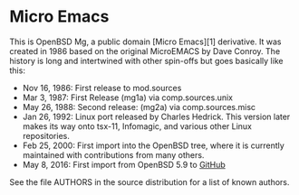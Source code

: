 Micro Emacs
===========

This is OpenBSD Mg, a public domain [Micro Emacs][1] derivative.  It was
created in 1986 based on the original MicroEMACS by Dave Conroy.  The
history is long and intertwined with other spin-offs but goes basically
like this:

* Nov 16, 1986: First release to mod.sources
* Mar  3, 1987: First Release (mg1a) via comp.sources.unix
* May 26, 1988: Second release: (mg2a) via comp.sources.misc
* Jan 26, 1992: Linux port released by Charles Hedrick. This version
  later makes its way onto tsx-11, Infomagic, and various other Linux
  repositories.
* Feb 25, 2000: First import into the OpenBSD tree, where it is
  currently maintained with contributions from many others.
* May  8, 2016: First import from OpenBSD 5.9 to [GitHub][]

See the file AUTHORS in the source distribution for a list of known
authors.

[Micro Emacs]: http://texteditors.org/cgi-bin/wiki.pl?action=browse&id=MicroEmacs
[GitHub]:      https://github.com/troglobit/mg
